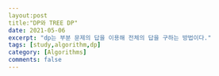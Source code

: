 ```yaml
---
layout:post
title:"DP와 TREE DP"
date: 2021-05-06
excerpt: "dp는 부분 문제의 답을 이용해 전체의 답을 구하는 방법이다."
tags: [study,algorithm,dp]
category: [Algorithms] 
comments: false
---
```


